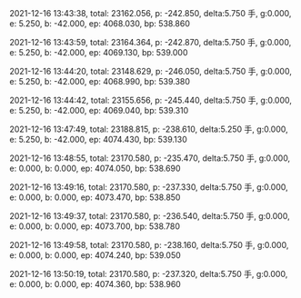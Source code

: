 2021-12-16 13:43:38, total: 23162.056, p: -242.850, delta:5.750 手, g:0.000, e: 5.250, b: -42.000, ep: 4068.030, bp: 538.860

2021-12-16 13:43:59, total: 23164.364, p: -242.870, delta:5.750 手, g:0.000, e: 5.250, b: -42.000, ep: 4069.130, bp: 539.000

2021-12-16 13:44:20, total: 23148.629, p: -246.050, delta:5.750 手, g:0.000, e: 5.250, b: -42.000, ep: 4068.990, bp: 539.380

2021-12-16 13:44:42, total: 23155.656, p: -245.440, delta:5.750 手, g:0.000, e: 5.250, b: -42.000, ep: 4069.040, bp: 539.310

2021-12-16 13:47:49, total: 23188.815, p: -238.610, delta:5.250 手, g:0.000, e: 5.250, b: -42.000, ep: 4074.430, bp: 539.130

2021-12-16 13:48:55, total: 23170.580, p: -235.470, delta:5.750 手, g:0.000, e: 0.000, b: 0.000, ep: 4074.050, bp: 538.690

2021-12-16 13:49:16, total: 23170.580, p: -237.330, delta:5.750 手, g:0.000, e: 0.000, b: 0.000, ep: 4073.470, bp: 538.850

2021-12-16 13:49:37, total: 23170.580, p: -236.540, delta:5.750 手, g:0.000, e: 0.000, b: 0.000, ep: 4073.700, bp: 538.780

2021-12-16 13:49:58, total: 23170.580, p: -238.160, delta:5.750 手, g:0.000, e: 0.000, b: 0.000, ep: 4074.240, bp: 539.050

2021-12-16 13:50:19, total: 23170.580, p: -237.320, delta:5.750 手, g:0.000, e: 0.000, b: 0.000, ep: 4074.360, bp: 538.960